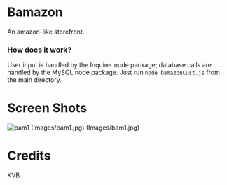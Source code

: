 # Bamazon
An amazon-like storefront.

### How does it work?
User input is handled by the Inquirer node package; database calls are handled by the MySQL node package. Just run `node bamazonCust.js` from the main directory.

# Screen Shots
![bam1](https://github.com/kumarivb/bamazon/markdown-here/raw/master/src/common/images/bam1.jpg)
(Images/bam1.jpg)
(Images/bam1.jpg)

# Credits
KVB
